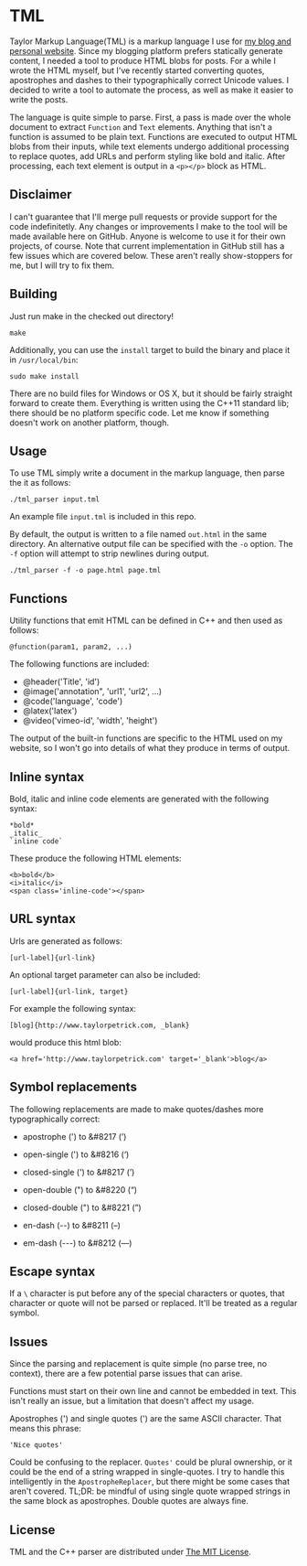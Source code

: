 # TML
Taylor Markup Language(TML) is a markup language I use for [my blog and personal website](http://www.taylorpetrick.com). Since my blogging platform prefers statically generate content, I needed a tool to produce HTML blobs for posts. For a while I wrote the HTML myself, but I've recently started converting quotes, apostrophes and dashes to their typographically correct Unicode values. I decided to write a tool to automate the process, as well as make it easier to write the posts.

The language is quite simple to parse. First, a pass is made over the whole document to extract `Function` and `Text` elements. Anything that isn't a function is assumed to be plain text. Functions are executed to output HTML blobs from their inputs, while text elements undergo additional processing to replace quotes, add URLs and perform styling like bold and italic. After processing, each text element is output in a `<p></p>` block as HTML.

## Disclaimer
I can't guarantee that I'll merge pull requests or provide support for the code indefinitetly. Any changes or improvements I make to the tool will be made available here on GitHub. Anyone is welcome to use it for their own projects, of course. Note that current implementation in GitHub still has a few issues which are covered below. These aren't really show-stoppers for me, but I will try to fix them.

## Building
Just run make in the checked out directory!
```
make
```

Additionally, you can use the `install` target to build the binary and place it in `/usr/local/bin`:
```
sudo make install
```

There are no build files for Windows or OS X, but it should be fairly straight forward to create them. Everything is written using the C++11 standard lib; there should be no platform specific code. Let me know if something doesn't work on another platform, though.

## Usage
To use TML simply write a document in the markup language, then parse the  it as follows:
```
./tml_parser input.tml
```
An example file `input.tml` is included in this repo. 

By default, the output is written to a file named `out.html` in the same directory. An alternative output file can be specified with the `-o` option. The `-f` option will attempt to strip newlines during output.
```
./tml_parser -f -o page.html page.tml
```

## Functions
Utility functions that emit HTML can be defined in C++ and then used as follows:
```
@function(param1, param2, ...)
``` 
The following functions are included:
* @header('Title', 'id')
* @image('annotation", 'url1', 'url2', ...)
* @code('language', 'code')
* @latex('latex')
* @video('vimeo-id', 'width', 'height')

The output of the built-in functions are specific to the HTML used on my website, so I won't go into details of what they produce in terms of output.

## Inline syntax
Bold, italic and inline code elements are generated with the following syntax:
```
*bold*
_italic_
`inline code`
```

These produce the following HTML elements:
```
<b>bold</b>
<i>italic</i>
<span class='inline-code'></span>
```

## URL syntax
Urls are generated as follows:
```
[url-label]{url-link}
```
An optional target parameter can also be included:
```
[url-label]{url-link, target}
```
For example the following syntax:
```
[blog]{http://www.taylorpetrick.com, _blank}
```
would produce this html blob:
```
<a href='http://www.taylorpetrick.com' target='_blank'>blog</a>
```

## Symbol replacements
The following replacements are made to make quotes/dashes more typographically correct:
* apostrophe (') to &#8217 (&#8217;)

* open-single (') to &#8216 (&#8216;)
* closed-single (') to &#8217 (&#8217;)

* open-double (") to &#8220 (&#8220;)
* closed-double (") to &#8221 (&#8221;)

* en-dash (--) to &#8211 (&#8211;)
* em-dash  (---) to &#8212 (&#8212;)

## Escape syntax
If a `\` character is put before any of the special characters or quotes, that character or quote will not be parsed or replaced. It'll be treated as a regular symbol.

## Issues
Since the parsing and replacement is quite simple (no parse tree, no context), there are a few potential parse issues that can arise.

Functions must start on their own line and cannot be embedded in text. This isn't really an issue, but a limitation that doesn't affect my usage.

Apostrophes (') and single quotes (') are the same ASCII character. That means this phrase:
```
'Nice quotes'
```
Could be confusing to the replacer. `Quotes'` could be plural ownership, or it could be the end of a string wrapped in single-quotes. I try to handle this intelligently in the `ApostropheReplacer`, but there might be some cases that aren't covered. TL;DR: be mindful of using single quote wrapped strings in the same block as apostrophes. Double quotes are always fine.


## License
TML and the C++ parser are distributed under [The MIT License](https://opensource.org/licenses/MIT).